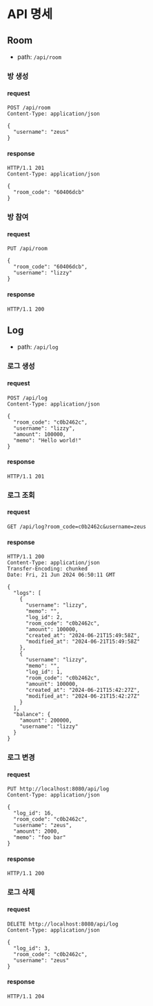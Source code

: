# API 명세

## Room

- path: `/api/room`

### 방 생성

#### request

```http request
POST /api/room
Content-Type: application/json

{
  "username": "zeus"
}
```

#### response

```http request
HTTP/1.1 201 
Content-Type: application/json

{
  "room_code": "60406dcb"
}
```

### 방 참여

#### request

```http request
PUT /api/room

{
  "room_code": "60406dcb",
  "username": "lizzy"
}
```

#### response

```http request
HTTP/1.1 200 
```

## Log

- path: `/api/log`

### 로그 생성

#### request

```http request
POST /api/log
Content-Type: application/json

{
  "room_code": "c0b2462c",
  "username": "lizzy",
  "amount": 100000,
  "memo": "Hello world!"
}
```

#### response

```http request
HTTP/1.1 201
```

### 로그 조회

#### request

```http request
GET /api/log?room_code=c0b2462c&username=zeus
```

#### response

```http request
HTTP/1.1 200 
Content-Type: application/json
Transfer-Encoding: chunked
Date: Fri, 21 Jun 2024 06:50:11 GMT

{
  "logs": [
    {
      "username": "lizzy",
      "memo": "",
      "log_id": 2,
      "room_code": "c0b2462c",
      "amount": 100000,
      "created_at": "2024-06-21T15:49:58Z",
      "modified_at": "2024-06-21T15:49:58Z"
    },
    {
      "username": "lizzy",
      "memo": "",
      "log_id": 1,
      "room_code": "c0b2462c",
      "amount": 100000,
      "created_at": "2024-06-21T15:42:27Z",
      "modified_at": "2024-06-21T15:42:27Z"
    }
  ],
  "balance": {
    "amount": 200000,
    "username": "lizzy"
  }
}
```

### 로그 변경

#### request

```http request
PUT http://localhost:8080/api/log
Content-Type: application/json

{
  "log_id": 16,
  "room_code": "c0b2462c",
  "username": "zeus",
  "amount": 2000,
  "memo": "foo bar"
}
```

#### response

```http request
HTTP/1.1 200
```

### 로그 삭제

#### request

```http request
DELETE http://localhost:8080/api/log
Content-Type: application/json

{
  "log_id": 3,
  "room_code": "c0b2462c",
  "username": "zeus"
}
```

#### response

```http request
HTTP/1.1 204
```

